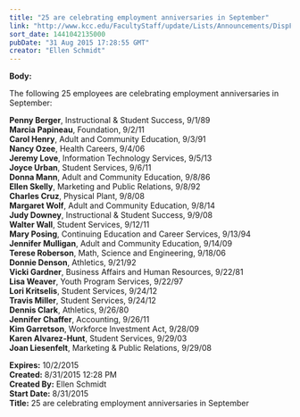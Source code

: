 ```yaml
---
title: "25 are celebrating employment anniversaries in September"
link: "http://www.kcc.edu/FacultyStaff/update/Lists/Announcements/DispForm.aspx?ID=2018"
sort_date: 1441042135000
pubDate: "31 Aug 2015 17:28:55 GMT"
creator: "Ellen Schmidt"
---
```


<div><b>Body:</b> <div class="ExternalClass82A9C18A700446C79B312D450B07D930"><p>​The following 25 employees are celebrating employment anniversaries in September:</p>
<p><strong>Penny Berger</strong>, Instructional &amp; Student Success, 9/1/89 <br /><strong>Marcia Papineau</strong>, Foundation, 9/2/11<br /><strong>Carol Henry</strong>, Adult and Community Education, 9/3/91<br /><strong>Nancy Ozee</strong>, Health Careers, 9/4/06<br /><strong>Jeremy Love</strong>, Information Technology Services, 9/5/13<br /><strong>Joyce Urban</strong>, Student Services, 9/6/11<br /><strong>Donna Mann</strong>, Adult and Community Education, 9/8/86<br /><strong>Ellen Skelly</strong>, Marketing and Public Relations, 9/8/92<br /><strong>Charles Cruz</strong>, Physical Plant, 9/8/08<br /><strong>Margaret Wolf</strong>, Adult and Community Education, 9/8/14<br /><strong>Judy Downey</strong>, Instructional &amp; Student Success, 9/9/08<br /><strong>Walter Wall</strong>, Student Services, 9/12/11<br /><strong>Mary Posing</strong>, Continuing Education and Career Services, 9/13/94<br /><strong>Jennifer Mulligan</strong>, Adult and Community Education, 9/14/09<br /><strong>Terese Roberson</strong>, Math, Science and Engineering, 9/18/06<br /><strong>Donnie Denson</strong>, Athletics, 9/21/92 <br /><strong>Vicki Gardner</strong>, Business Affairs and Human Resources, 9/22/81<br /><strong>Lisa Weaver</strong>, Youth Program Services, 9/22/97<br /><strong>Lori Kritselis</strong>, Student Services, 9/24/12<br /><strong>Travis Miller</strong>, Student Services, 9/24/12<br /><strong>Dennis Clark</strong>, Athletics, 9/26/80<br /><strong>Jennifer Chaffer</strong>, Accounting, 9/26/11<br /><strong>Kim Garretson</strong>, Workforce Investment Act, 9/28/09<br /><strong>Karen Alvarez-Hunt</strong>, Student Services, 9/29/03<br /><strong>Joan Liesenfelt</strong>, Marketing &amp; Public Relations, 9/29/08<br /></p></div></div>
<div><b>Expires:</b> 10/2/2015</div>
<div><b>Created:</b> 8/31/2015 12:28 PM</div>
<div><b>Created By:</b> Ellen Schmidt</div>
<div><b>Start Date:</b> 8/31/2015</div>
<div><b>Title:</b> 25 are celebrating employment anniversaries in September</div>
